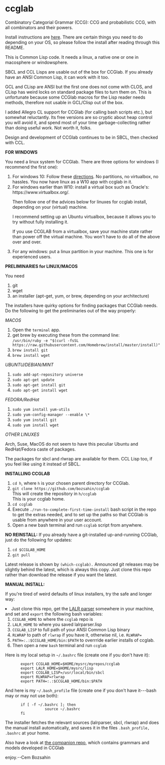 # ccglab
Combinatory Categorial Grammar (CCG): CCG and probabilistic CCG, with all combinators and their powers.

Install instructions are <a href="#install">here</a>. There are certain things you need to do depending
on your OS, so please follow the install after reading through this README.

           
This is Common Lisp code. It needs a linux, a native one or one in macosphere or windowsphere.

SBCL and CCL Lisps are usable out of the box for CCGlab. If you already have an ANSI Common Lisp, it can work with it too.

GCL and CLisp are ANSI but the first one does not come with CLOS, and CLisp has weird locks on standard package files to turn them on. This is unfortunate because some CCGlab macros
for the Lisp reader needs methods, therefore not usable in GCL/Clisp out of the box.

I added Allegro CL support for CCGlab (for calling bash scripts etc.), but somewhat reluctantly. Its free versions are so cryptic about heap control 
you will avoid it, and spend most of your time garbage-collecting rather than doing useful work. Not worth it, folks.

Design and development of CCGlab continues to be in SBCL, then checked with CCL. 

<b>FOR WINDOWS</b>

You need a linux system for CCGlab. There are three options for windows (I recommend the first one):

<ol>
           <li> For windows 10: Follow these <a href="docs/windows10-directions.txt">directions</a>. No partitions, no virtualbox, no hassles. You now have linux as a W10 app with ccglab in it.
<li> For windows earlier than W10: install a virtual box such as Oracle's: https://www.virtualbox.org/.

Then follow one of the advices below for linuxes for ccglab install, depending on your (virtual) machine.

I recommend setting up an Ubuntu virtualbox, because it allows you to try without fully installing it.

If you use CCGLAB from a virtualbox, save your machine state rather than power off the virtual machine.
You won't have to do all of the above over and over.

<li>For any windows: put a linux partition in your machine. This one is for experienced users.
</ol>

<b>PRELIMINARIES for LINUX/MACOS</b>

You need
<ol>
<li> git
<li> wget
<li> an installer (apt-get, yum, or brew, depending on your architecture)
</ol>

The installers have quirky options for finding packages that CCGlab needs.
Do the following to get the preliminaries out of the way properly:

<em>MACOS</em>

<ol>
<li> Open the <code>terminal</code> app.
<li> get brew by executing these from the command line:
           <br> <code>/usr/bin/ruby -e "$(curl -fsSL https://raw.githubusercontent.com/Homebrew/install/master/install)"</code>
<li> <code>brew install git</code>
<li> <code>brew install wget</code>
</ol>


<em>UBUNTU/DEBIAN/MINT</em>

<ol>
<li> <code>sudo add-apt-repository universe</code>

<li> <code>sudo apt-get update</code>

<li> <code>sudo apt-get install git</code>

<li> <code>sudo apt-get install wget</code>
</ol>


<em>FEDORA/RedHat</em>


<ol>
<li> <code>sudo yum install yum-utils</code>
<li> <code>sudo yum-config-manager --enable \*</code>
<li> <code>sudo yum install git</code>
<li> <code>sudo yum install wget</code>
</ol>

<em>OTHER LINUXES</em>

Arch, Suse, MacOS do not seem to have this peculiar Ubuntu and RedHat/Fedora caste of packages. 

The packages for sbcl and rlwrap are available for them. CCL Lisp too, if you feel like using it instead of SBCL.

<a name="install">
           
<B>INSTALLING CCGLAB</B>

<ol>
<li> <code>cd h</code>, where <code>h</code> is your chosen parent directory for CCGlab.
<li> <code>git clone https://github.com/bozsahin/ccglab</code>
<br>This will create the repository in <code>h/ccglab</code>
<br>This is your ccglab home.
<li> <code>cd ccglab</code>
<li> Execute <code>./run-to-complete-first-time-install</code> bash script in the repo to get the extras needed, and to set up the paths so that CCGlab is usable from anywhere in your user account. <br>
<li> Open a new bash terminal and run <code>ccglab</code> script from anywhere.
</ol>

<b>NO REINSTALL:</b> If you already have a git-installed up-and-running CCGlab, just do the following for updates:

<ol>
<li><code>cd $CCGLAB_HOME</code>
<li><code>git pull</code>
</ol>

Latest release is shown by <code>(which-ccglab).</code> Announced git releases may be slightly behind the latest,
which is always this copy. Just clone this repo rather than download the release if you want the latest.

<B>MANUAL INSTALL:</B>

If you're tired of weird defaults of linux installers, try the safe and longer way:


<li> Just clone this repo, get the <a href="http://web.science.mq.edu.au/~mjohnson/code/lalrparser.lisp">LALR parser</a>
somewhere in your machine, and set and <code>export</code> the following bash variables:
<ol>
<li><code>CCGLAB_HOME</code> to where the <code>ccglab</code> repo is
<li><code>LALR_HOME</code> to where you saved lalrparser.lisp
<li><code>CCGLAB_LISP</code> to full path of your ANSI Common Lisp binary
<li><code>RLWRAP</code> to path of <code>rlwrap</code> if you have it, otherwise nil, i.e. <code>RLWRAP=</code>
<li><code>PATH=:.:$CCGLAB_HOME/bin:$PATH</code> to overrride earlier installs of ccglab.
<li> Then open a new <code>bash</code> terminal and run <code>ccglab</code>
</ol>

Here is my local setup in <code>~/.bashrc</code> file (create one if you don't have it):

           export CCGLAB_HOME=$HOME/mysrc/myrepos/ccglab
           export LALR_HOME=$HOME/mysrc/lisp
           export CCGLAB_LISP=/usr/local/bin/sbcl
           export RLWRAP=rlwrap
           export PATH=:.:$CCGLAB_HOME/bin:$PATH 
           
And here is my <code>~/.bash_profile</code> file (create one if you don't have it---bash may or may not use both):

           if [ -f ~/.bashrc ]; then
                      source ~/.bashrc
           fi

The installer fetches the relevant sources (lalrparser, sbcl, rlwrap) and does the manual install automatically, and saves it in the files <code>.bash_profile, .bashrc</code> at your home.

Also have a look at <a href="https://github.com/bozsahin/ccglab-database">the companion repo</a>, which contains grammars and models developed in CCGlab

enjoy.--Cem Bozsahin
